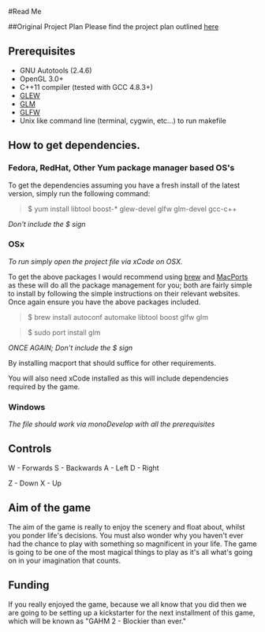 
#Read Me

##Original Project Plan
Please find the project plan outlined [here](https://github.com/MADAMULLAC/GAHM/blob/master/ProjectPlan.md "Project Plan")

## Prerequisites
- GNU Autotools (2.4.6)
- OpenGL 3.0+
- C++11 compiler (tested with GCC 4.8.3+)
- [GLEW](http://glew.sourceforge.net/)
- [GLM](http://glm.g-truc.net/)
- [GLFW](http://www.glfw.org/download.html)
- Unix like command line (terminal, cygwin, etc…) to run makefile

## How to get dependencies.

### Fedora, RedHat, Other Yum package manager based OS's


To get the dependencies assuming you have a fresh install of the latest version, simply run the following command:

> $ yum install libtool boost-* glew-devel glfw glm-devel gcc-c++

*Don't include the $ sign*

### OSx

*To run simply open the project file via xCode on OSX.*

To get the above packages I would recommend using [brew](http://brew.sh/) and [MacPorts](https://www.macports.org/) as these will do all the package management for you; both are fairly simple to install by following the simple instructions on their relevant websites.
Once again ensure you have the above packages included. 

> $ brew install autoconf automake libtool boost glfw glm 

> $ sudo port install glm

*ONCE AGAIN; Don't include the $ sign*

By installing macport that should suffice for other requirements.

You will also need xCode installed as this will include dependencies required by the game.

### Windows

*The file should work via monoDevelop with all the prerequisites*

## Controls

W - Forwards
S - Backwards
A - Left
D - Right

Z - Down
X - Up

## Aim of the game

The aim of the game is really to enjoy the scenery and float about, whilst you ponder life's decisions. You must also wonder why you haven't ever had the chance to play with something so magnificent in your life. The game is going to be one of the most magical things to play as it's all what's going on in your imagination that counts. 

## Funding

If you really enjoyed the game, because we all know that you did then we are going to be setting up a kickstarter for the next installment of this game, which will be known as "GAHM 2 - Blockier than ever."